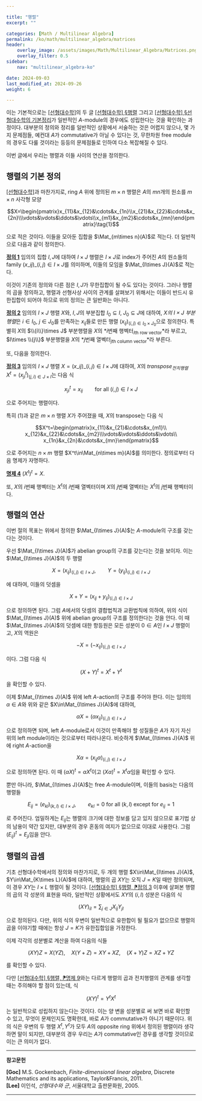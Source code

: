 ```yaml
---

title: "행렬"
excerpt: ""

categories: [Math / Multilinear Algebra]
permalink: /ko/math/multilinear_algebra/matrices
header:
    overlay_image: /assets/images/Math/Multilinear_Algebra/Matrices.png
    overlay_filter: 0.5
sidebar: 
    nav: "multilinear_algebra-ko"

date: 2024-09-03
last_modified_at: 2024-09-26
weight: 6

---
```


이는 기본적으로는 [\[선형대수학\]](/ko/linear_algebra)의 두 글 [\[선형대수학\] §행렬](/ko/math/linear_algebra/matrices) 그리고 [\[선형대수학\] §선형대수학의 기본정리](/ko/math/linear_algebra/ftla)가 일반적인 $A$-module의 경우에도 성립한다는 것을 확인하는 과정이다. 대부분의 정의와 정리를 일반적인 상황에서 서술하는 것은 어렵지 않으나, 몇 가지 문제점들, 예컨대 $A$가 commutative가 아닐 수 있다는 것, 무한차원 free module의 경우도 다룰 것이라는 등등의 문제점들로 인하여 다소 복잡해질 수 있다. 

이번 글에서 우리는 행렬과 이들 사이의 연산을 정의한다.

## 행렬의 기본 정의

[\[선형대수학\]](/ko/linear_algebra)과 마찬가지로, ring $A$ 위에 정의된 $m\times n$ 행렬은 $A$의 $mn$개의 원소를 $m\times n$ 사각형 모양

$$X=\begin{pmatrix}x_{11}&x_{12}&\cdots&x_{1n}\\x_{21}&x_{22}&\cdots&x_{2n}\\\vdots&\vdots&\ddots&\vdots\\x_{m1}&x_{m2}&\cdots&x_{mn}\end{pmatrix}\tag{1}$$

으로 적은 것이다. 이들을 모아둔 집합을 $\Mat_{m\times n}(A)$로 적는다. 더 일반적으로 다음과 같이 정의한다.

<div class="definition" markdown="1">
 
<ins id="def1">**정의 1**</ins> 임의의 집합 $I, J$에 대하여 $I\times J$ 행렬은 $I\times J$로 index가 주어진 $A$의 원소들의 family $(x\_{ij})\_{(i,j)\in I\times J}$를 의미하며, 이들의 모임을 $\Mat_{I\times J}(A)$로 적는다.
 
</div>

이것이 기존의 정의와 다른 점은 $I,J$가 무한집합이 될 수도 있다는 것이다. 그러나 행렬의 곱을 정의하고, 행렬과 선형사상 사이의 관계를 살펴보기 위해서는 이들이 반드시 유한집합이 되어야 하므로 위의 정의는 큰 일반화는 아니다. 

<div class="definition" markdown="1">

<ins id="def2">**정의 2**</ins> 임의의 $I\times J$ 행렬 $X$와, $I,J$의 부분집합 $I_0\subseteq I$, $J_0\subseteq J$에 대하여, *$X$의 $I\times J$ 부분행렬*은 $i\in I_0$, $j\in J_0$를 만족하는 $x_{ij}$들로 만든 행렬 $(x_{ij})_{(i,j)\in I_0\times J_0}$으로 정의한다. 특별히 $X$의 $\\{i\\}\times J$ 부분행렬을 $X$의 *$i$번째 행벡터<sub>$i$th row vector</sub>*라 부르고, $I\times \\{j\\}$ 부분행렬을 $X$의 *$j$번째 열벡터<sub>$j$th column vector</sub>*라 부른다. 

</div>

또, 다음을 정의한다. 

<div class="definition" markdown="1">

<ins id="def3">**정의 3**</ins> 임의의 $I\times J$ 행렬 $X=(x\_{ij})\_{(i,j)\in I\times J}$에 대하여, $X$의 *transpose<sub>전치행렬</sub>* $X^t=(x^t_{ji})_{(j,i)\in J\times I}$는 다음 식

$$x_{ji}^t=x_{ij}\qquad\text{for all $(i,j)\in I\times J$}$$

으로 주어지는 행렬이다.

</div>

특히 (1)과 같은 $m\times n$ 행렬 $X$가 주어졌을 때, $X$의 transpose는 다음 식

$$X^t=\begin{pmatrix}x_{11}&x_{21}&\cdots&x_{m1}\\ x_{12}&x_{22}&\cdots&x_{m2}\\\vdots&\vdots&\ddots&\vdots\\ x_{1n}&x_{2n}&\cdots&x_{mn}\end{pmatrix}$$

으로 주어지는 $n\times m$ 행렬 $X^t\in\Mat_{n\times m}(A)$를 의미한다. 정의로부터 다음 명제가 자명하다.

<div class="proposition" markdown="1">

<ins id="prop4">**명제 4**</ins> $(X^t)^t=X$.

</div>

또, $X$의 $i$번째 행벡터는 $X^t$의 $i$번째 열벡터이며 $X$의 $j$번째 열벡터는 $X^t$의 $j$번째 행벡터이다. 

## 행렬의 연산

이번 절의 목표는 위에서 정의한 $\Mat_{I\times J}(A)$는 $A$-module의 구조를 갖는다는 것이다. 

우선 $\Mat_{I\times J}(A)$가 abelian group의 구조를 갖는다는 것을 보이자. 이는 $\Mat_{I\times J}(A)$의 두 행렬 

$$X=(x_{ij})_{(i,j)\in I\times J},\qquad Y=(y_{ij})_{(i,j)\in I\times J}$$

에 대하여, 이들의 덧셈을 

$$X+Y=(x_{ij}+y_{ij})_{(i,j)\in I\times J}$$

으로 정의하면 된다. 그럼 $A$에서의 덧셈의 결합법칙과 교환법칙에 의하여, 위의 식이 $\Mat_{I\times J}(A)$ 위에 abelian group의 구조를 정의한다는 것을 안다. 이 때 $\Mat_{I\times J}(A)$의 덧셈에 대한 항등원은 모든 성분이 $0\in A$인 $I\times J$ 행렬이고, $X$의 역원은

$$-X=(-x_{ij})_{(i,j)\in I\times J}$$

이다. 그럼 다음 식

$$(X+Y)^t=X^t+Y^t$$

을 확인할 수 있다. 

이제 $\Mat_{I\times J}(A)$ 위에 left $A$-action의 구조를 주어야 한다. 이는 임의의 $\alpha\in A$와 위와 같은 $X\in\Mat_{I\times J}(A)$에 대하여, 

$$\alpha X=(\alpha x_{ij})_{(i,j)\in I\times J}$$

으로 정의하면 되며, left $A$-module로서 이것이 만족해야 할 성질들은 $A$가 자기 자신 위의 left module이라는 것으로부터 따라나온다. 비슷하게 $\Mat_{I\times J}(A)$ 위에 right $A$-action을

$$X\alpha=(x_{ij}\alpha)_{(i,j)\in I\times J}$$

으로 정의하면 된다. 이 때 $(\alpha X)^t=\alpha X^t$이고 $(X\alpha)^t=X^t\alpha$임을 확인할 수 있다. 

뿐만 아니라, $\Mat_{I\times J}(A)$는 free $A$-module이며, 이들의 basis는 다음의 행렬들

$$E_{ij}=(e_{kl})_{(k,l)\in I\times J},\qquad \text{$e_{kl}=0$ for all $(k,l)$ except for $e_{ij}=1$}$$

로 주어진다. 엄밀하게는 $E_{ij}$는 행렬의 크기에 대한 정보를 담고 있지 않으므로 표기법 상의 남용이 약간 있지만, 대부분의 경우 혼동의 여지가 없으므로 이대로 사용한다. 그럼 $(E_{ij})^t=E_{ji}$임을 안다. 

## 행렬의 곱셈

기초 선형대수학에서의 정의와 마찬가지로, 두 개의 행렬 $X\in\Mat_{I\times J}(A)$, $Y\in\Mat_{K\times L}(A)$에 대하여, 행렬의 곱 $XY$는 오직 $J=K$일 때만 정의되며, 이 경우 $XY$는 $I\times L$ 행렬이 될 것이다. [\[선형대수학\] §행렬, ⁋정의 3](/ko/math/linear_algebra/matrices#def3) 이후에 살펴본 행렬의 곱의 각 성분의 표현을 따라, 일반적인 상황에서도 $XY$의 $(i,l)$ 성분은 다음의 식

$$(XY)_{il}=\sum_{j\in J} X_{ij}Y_{jl}\tag{2}$$

으로 정의된다. 다만, 위의 식의 우변이 일반적으로 유한합이 될 필요가 없으므로 행렬의 곱을 이야기할 때에는 항상 $J=K$가 유한집합임을 가정한다. 

이제 각각의 성분별로 계산을 하여 다음의 식들

$$(XY)Z=X(YZ),\quad X(Y+Z)=XY+XZ,\quad (X+Y)Z=XZ+YZ$$

를 확인할 수 있다. 

다만 [\[선형대수학\] §행렬, ⁋명제 9](ko/math/basic_linear_algebra/matrices#prop9)와는 다르게 행렬의 곱과 전치행렬의 관계를 생각할 때는 주의해야 할 점이 있는데, 식

$$(XY)^t=Y^tX^t$$

는 일반적으로 성립하지 않는다는 것이다. 이는 양 변을 성분별로 써 보면 바로 확인할 수 있고, 무엇이 문제인지도 명확한데, 바로 $A$가 commutative가 아니기 때문이다. 위의 식은 우변의 두 행렬 $X^t, Y^t$가 모두 $A$의 opposite ring 위에서 정의된 행렬이라 생각하면 말이 되지만, 대부분의 경우 우리는 $A$가 commutative인 경우를 생각할 것이므로 이는 큰 의미가 없다. 

---

**참고문헌**

**[Goc]** M.S. Gockenbach, *Finite-dimensional linear algebra*, Discrete Mathematics and its applications, Taylor&Francis, 2011.  
**[Lee]** 이인석, *선형대수와 군*, 서울대학교 출판문화원, 2005.

---